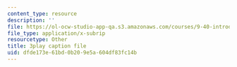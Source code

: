 ```yaml
---
content_type: resource
description: ''
file: https://ol-ocw-studio-app-qa.s3.amazonaws.com/courses/9-40-introduction-to-neural-computation-spring-2018/dfde173e61bd0b209e5a604df83fc14b_KXnHxZdn8NU.srt
file_type: application/x-subrip
resourcetype: Other
title: 3play caption file
uid: dfde173e-61bd-0b20-9e5a-604df83fc14b
---
```

